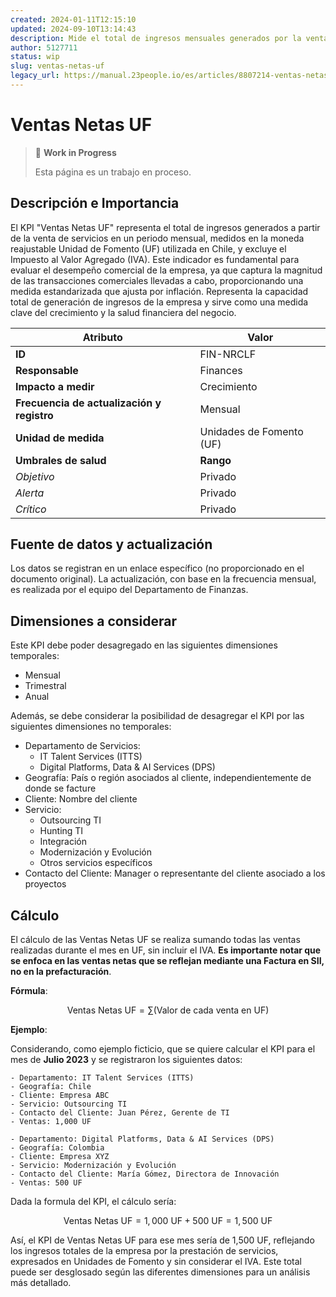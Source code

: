 ```yaml
---
created: 2024-01-11T12:15:10
updated: 2024-09-10T13:14:43
description: Mide el total de ingresos mensuales generados por la venta de servicios, expresado en Unidades de Fomento (UF).
author: 5127711
status: wip
slug: ventas-netas-uf
legacy_url: https://manual.23people.io/es/articles/8807214-ventas-netas-uf-nrclf
---
```


# Ventas Netas UF

> 🚧 **Work in Progress**
>
> Esta página es un trabajo en proceso.

## Descripción e Importancia

El KPI "Ventas Netas UF" representa el total de ingresos generados a partir de la venta de servicios en un periodo mensual, medidos en la moneda reajustable Unidad de Fomento (UF) utilizada en Chile, y excluye el Impuesto al Valor Agregado (IVA). Este indicador es fundamental para evaluar el desempeño comercial de la empresa, ya que captura la magnitud de las transacciones comerciales llevadas a cabo, proporcionando una medida estandarizada que ajusta por inflación. Representa la capacidad total de generación de ingresos de la empresa y sirve como una medida clave del crecimiento y la salud financiera del negocio.

| **Atributo**                               | **Valor**                |
|--------------------------------------------|--------------------------|
| **ID**                                     | FIN-NRCLF                |
| **Responsable**                            | Finances                 |
| **Impacto a medir**                        | Crecimiento              |
| **Frecuencia de actualización y registro** | Mensual                  |
| **Unidad de medida**                       | Unidades de Fomento (UF) |
| **Umbrales de salud**                      | **Rango**                |
| *Objetivo*                                 | Privado                  |
| *Alerta*                                   | Privado                  |
| *Crítico*                                  | Privado                  |

## Fuente de datos y actualización

Los datos se registran en un enlace específico (no proporcionado en el documento original). La actualización, con base en la frecuencia mensual, es realizada por el equipo del Departamento de Finanzas.

## Dimensiones a considerar

Este KPI debe poder desagregado en las siguientes dimensiones temporales:

- Mensual
- Trimestral
- Anual

Además, se debe considerar la posibilidad de desagregar el KPI por las siguientes dimensiones no temporales:

- Departamento de Servicios:
  - IT Talent Services (ITTS)
  - Digital Platforms, Data & AI Services (DPS)
- Geografía: País o región asociados al cliente, independientemente de donde se facture
- Cliente: Nombre del cliente
- Servicio:
  - Outsourcing TI
  - Hunting TI
  - Integración
  - Modernización y Evolución
  - Otros servicios específicos
- Contacto del Cliente: Manager o representante del cliente asociado a los proyectos

## Cálculo

El cálculo de las Ventas Netas UF se realiza sumando todas las ventas realizadas durante el mes en UF, sin incluir el IVA. **Es importante notar que se enfoca en las ventas netas que se reflejan mediante una Factura en SII, no en la prefacturación**.

**Fórmula**:

$$\text{Ventas Netas UF} = \sum(\text{Valor de cada venta en UF})$$

**Ejemplo**:

Considerando, como ejemplo ficticio, que se quiere calcular el KPI para el mes de **Julio 2023** y se registraron los siguientes datos:

```plaintext
- Departamento: IT Talent Services (ITTS)
- Geografía: Chile
- Cliente: Empresa ABC
- Servicio: Outsourcing TI
- Contacto del Cliente: Juan Pérez, Gerente de TI
- Ventas: 1,000 UF

- Departamento: Digital Platforms, Data & AI Services (DPS)
- Geografía: Colombia
- Cliente: Empresa XYZ
- Servicio: Modernización y Evolución
- Contacto del Cliente: María Gómez, Directora de Innovación
- Ventas: 500 UF
```

Dada la formula del KPI, el cálculo sería:

$$\text{Ventas Netas UF} = 1,000 \text{ UF} + 500 \text{ UF} = 1,500 \text{ UF}$$

Así, el KPI de Ventas Netas UF para ese mes sería de 1,500 UF, reflejando los ingresos totales de la empresa por la prestación de servicios, expresados en Unidades de Fomento y sin considerar el IVA. Este total puede ser desglosado según las diferentes dimensiones para un análisis más detallado.
